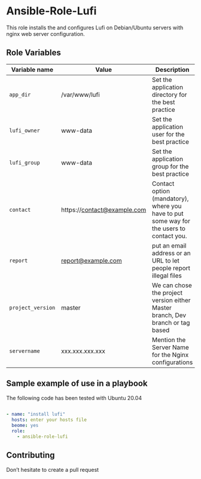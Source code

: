 Ansible-Role-Lufi
=========
This role installs the and configures Lufi on Debian/Ubuntu servers with nginx web server configuration.

Role Variables
-------------- 
| Variable name | Value | Description |
| ------------- | ----- | ----------- |
| `app_dir` | /var/www/lufi | Set the application directory for the best practice |
| `lufi_owner` | www-data | Set the application user for the best practice |
| `lufi_group` | www-data | Set the application group for the best practice |
| `contact` | https://contact@example.com | Contact option (mandatory), where you have to put some way for the users to contact you. |
| `report` | report@example.com | put an email address or an URL to let people report illegal files |
| `project_version` | master | We can chose the project version either Master branch, Dev branch or tag based |
| `servername` | xxx.xxx.xxx.xxx | Mention the Server Name for the Nginx configurations |

Sample example of use in a playbook
--------------

The following code has been tested with Ubuntu 20.04

```yaml
 
- name: "install lufi"
  hosts: enter your hosts file
  beome: yes
  role:
    - ansible-role-lufi
```   

Contributing
------------
Don’t hesitate to create a pull request










